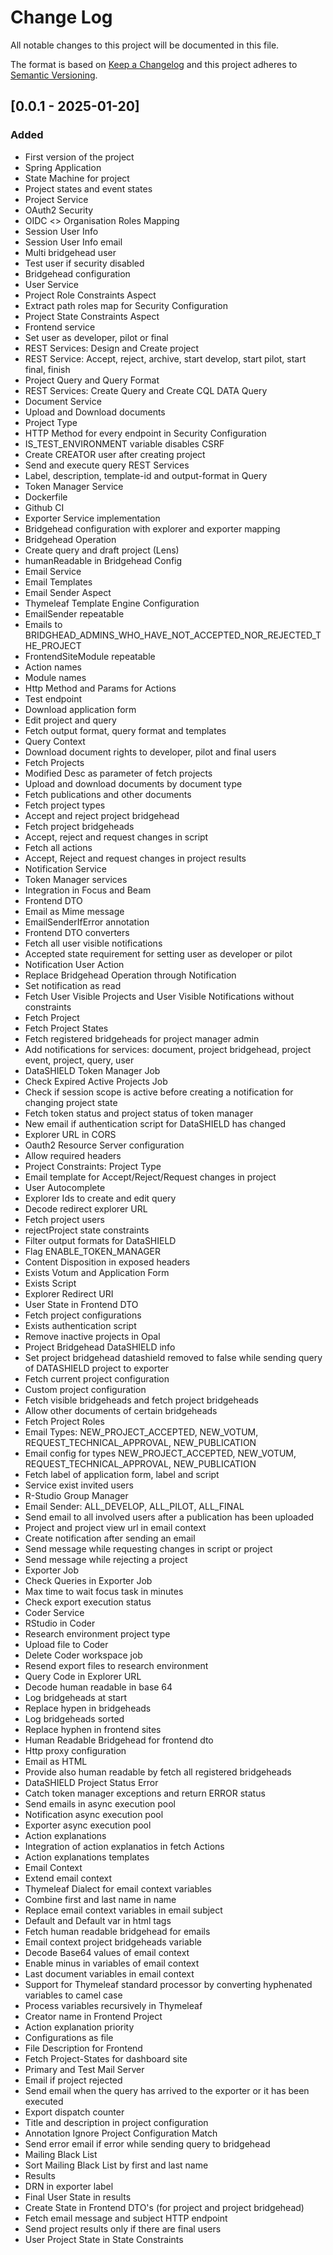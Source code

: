 # Change Log
All notable changes to this project will be documented in this file.

The format is based on [Keep a Changelog](http://keepachangelog.com/)
and this project adheres to [Semantic Versioning](http://semver.org/).

## [0.0.1 - 2025-01-20]
### Added
- First version of the project
- Spring Application
- State Machine for project
- Project states and event states
- Project Service
- OAuth2 Security
- OIDC <> Organisation Roles Mapping
- Session User Info
- Session User Info email
- Multi bridgehead user
- Test user if security disabled
- Bridgehead configuration
- User Service
- Project Role Constraints Aspect
- Extract path roles map for Security Configuration
- Project State Constraints Aspect
- Frontend service
- Set user as developer, pilot or final
- REST Services: Design and Create project
- REST Service: Accept, reject, archive, start develop, start pilot, start final, finish
- Project Query and Query Format
- REST Services: Create Query and Create CQL DATA Query
- Document Service
- Upload and Download documents
- Project Type
- HTTP Method for every endpoint in Security Configuration
- IS_TEST_ENVIRONMENT variable disables CSRF
- Create CREATOR user after creating project
- Send and execute query REST Services
- Label, description, template-id and output-format in Query
- Token Manager Service
- Dockerfile
- Github CI
- Exporter Service implementation
- Bridgehead configuration with explorer and exporter mapping
- Bridgehead Operation
- Create query and draft project (Lens)
- humanReadable in Bridgehead Config
- Email Service
- Email Templates
- Email Sender Aspect
- Thymeleaf Template Engine Configuration
- EmailSender repeatable
- Emails to BRIDGHEAD_ADMINS_WHO_HAVE_NOT_ACCEPTED_NOR_REJECTED_THE_PROJECT
- FrontendSiteModule repeatable
- Action names
- Module names
- Http Method and Params for Actions
- Test endpoint
- Download application form
- Edit project and query
- Fetch output format, query format and templates
- Query Context
- Download document rights to developer, pilot and final users
- Fetch Projects
- Modified Desc as parameter of fetch projects
- Upload and download documents by document type
- Fetch publications and other documents
- Fetch project types
- Accept and reject project bridgehead
- Fetch project bridgeheads
- Accept, reject and request changes in script
- Fetch all actions
- Accept, Reject and request changes in project results
- Notification Service
- Token Manager services
- Integration in Focus and Beam
- Frontend DTO
- Email as Mime message
- EmailSenderIfError annotation
- Frontend DTO converters
- Fetch all user visible notifications
- Accepted state requirement for setting user as developer or pilot
- Notification User Action
- Replace Bridgehead Operation through Notification
- Set notification as read
- Fetch User Visible Projects and User Visible Notifications without constraints
- Fetch Project
- Fetch Project States
- Fetch registered bridgeheads for project manager admin
- Add notifications for services: document, project bridgehead, project event, project, query, user
- DataSHIELD Token Manager Job
- Check Expired Active Projects Job
- Check if session scope is active before creating a notification for changing project state
- Fetch token status and project status of token manager
- New email if authentication script for DataSHIELD has changed
- Explorer URL in CORS
- Oauth2 Resource Server configuration
- Allow required headers
- Project Constraints: Project Type
- Email template for Accept/Reject/Request changes in project
- User Autocomplete
- Explorer Ids to create and edit query
- Decode redirect explorer URL
- Fetch project users
- rejectProject state constraints
- Filter output formats for DataSHIELD
- Flag ENABLE_TOKEN_MANAGER
- Content Disposition in exposed headers
- Exists Votum and Application Form
- Exists Script
- Explorer Redirect URI
- User State in Frontend DTO
- Fetch project configurations
- Exists authentication script
- Remove inactive projects in Opal
- Project Bridgehead DataSHIELD info
- Set project bridgehead datashield removed to false while sending query of DATASHIELD project to exporter
- Fetch current project configuration
- Custom project configuration
- Fetch visible bridgeheads and fetch project bridgeheads
- Allow other documents of certain bridgeheads
- Fetch Project Roles
- Email Types: NEW_PROJECT_ACCEPTED, NEW_VOTUM, REQUEST_TECHNICAL_APPROVAL, NEW_PUBLICATION
- Email config for types NEW_PROJECT_ACCEPTED, NEW_VOTUM, REQUEST_TECHNICAL_APPROVAL, NEW_PUBLICATION
- Fetch label of application form, label and script
- Service exist invited users
- R-Studio Group Manager
- Email Sender: ALL_DEVELOP, ALL_PILOT, ALL_FINAL
- Send email to all involved users after a publication has been uploaded
- Project and project view url in email context
- Create notification after sending an email
- Send message while requesting changes in script or project
- Send message while rejecting a project
- Exporter Job
- Check Queries in Exporter Job
- Max time to wait focus task in minutes
- Check export execution status
- Coder Service
- RStudio in Coder
- Research environment project type
- Upload file to Coder
- Delete Coder workspace job
- Resend export files to research environment
- Query Code in Explorer URL
- Decode human readable in base 64
- Log bridgeheads at start
- Replace hypen in bridgeheads
- Log bridgeheads sorted
- Replace hyphen in frontend sites
- Human Readable Bridgehead for frontend dto
- Http proxy configuration
- Email as HTML
- Provide also human readable by fetch all registered bridgeheads
- DataSHIELD Project Status Error
- Catch token manager exceptions and return ERROR status
- Send emails in async execution pool
- Notification async execution pool
- Exporter async execution pool
- Action explanations
- Integration of action explanatios in fetch Actions
- Action explanations templates
- Email Context
- Extend email context
- Thymeleaf Dialect for email context variables
- Combine first and last name in name 
- Replace email context variables in email subject
- Default and Default var in html tags
- Fetch human readable bridgehead for emails
- Email context project bridgeheads variable
- Decode Base64 values of email context
- Enable minus in variables of email context
- Last document variables in email context
- Support for Thymeleaf standard processor by converting hyphenated variables to camel case
- Process variables recursively in Thymeleaf
- Creator name in Frontend Project
- Action explanation priority
- Configurations as file
- File Description for Frontend
- Fetch Project-States for dashboard site
- Primary and Test Mail Server
- Email if project rejected
- Send email when the query has arrived to the exporter or it has been executed
- Export dispatch counter
- Title and description in project configuration
- Annotation Ignore Project Configuration Match
- Send error email if error while sending query to bridgehead
- Mailing Black List
- Sort Mailing Black List by first and last name
- Results
- DRN in exporter label
- Final User State in results
- Create State in Frontend DTO's (for project and project bridgehead)
- Fetch email message and subject HTTP endpoint
- Send project results only if there are final users
- User Project State in State Constraints
